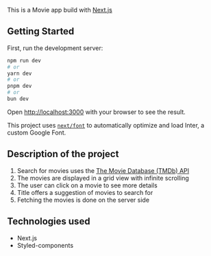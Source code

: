 This is a Movie app build with [Next.js](https://nextjs.org/)

## Getting Started

First, run the development server:

```bash
npm run dev
# or
yarn dev
# or
pnpm dev
# or
bun dev
```

Open [http://localhost:3000](http://localhost:3000) with your browser to see the result.

This project uses [`next/font`](https://nextjs.org/docs/basic-features/font-optimization) to automatically optimize and load Inter, a custom Google Font.

## Description of the project
1. Search for movies uses the [The Movie Database (TMDb) API](https://www.themoviedb.org/documentation/api)
2. The movies are displayed in a grid view with infinite scrolling
3. The user can click on a movie to see more details
4. Title offers a suggestion of movies to search for
5. Fetching the movies is done on the server side

## Technologies used
- Next.js
- Styled-components
